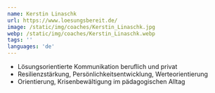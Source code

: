 ```yaml
---
name: Kerstin Linaschk
url: https://www.loesungsbereit.de/
image: /static/img/coaches/Kerstin_Linaschk.jpg
webp: /static/img/coaches/Kerstin_Linaschk.webp
tags: ''
languages: 'de'
---
```


<ul><li>Lösungsorientierte Kommunikation beruflich und privat</li><li>Resilienzstärkung, Persönlichkeitsentwicklung, Werteorientierung</li><li>Orientierung, Krisenbewältigung im pädagogischen Alltag</li></ul>